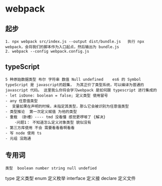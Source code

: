 # webpack 
## 起步
    1. npx webpack src/index.js --output dist/bundle.js   执行 npx webpack，会将我们的脚本作为入口起点，然后输出为 bundle.js
    2. webpack --config webpack.config.js 
## typeScript
    5 种原始数据类型 布尔 字符串 数值 Null undefined    es6 的 Symbol
    typeScript 是 javascript的超集， 为其正价了类型系统，可以编译为普通的javascript 代码。 这里我么你将会学习webpack 是如何跟 typescript 进行集成的
    - let isDone: boolean = false; 定义类型 使用冒号
    - any 任意值类型
    -  变量如果在声明的时候，未指定其类型，那么它会被识别为任意值类型
    - 类型推论  第一次定义赋值 为他的类型
    - 重载 （卧槽）---- tmd 没看懂 感觉更啰嗦了 {解决}
        ·问题1： 不知道怎么定义对象类型 貌似没有
    - 第三方库使用 不会 需要看看看啊看看
    - 写 node 使用 ts
    - 元组 没跑通


## 专用词   
    类型  boolean number string null undefied
type 定义类型
enum 定义枚举
interface 定义接
declare 定义文件